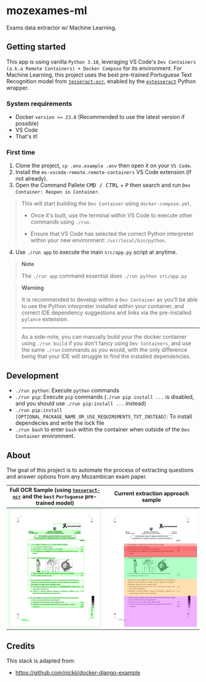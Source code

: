 # mozexames-ml

Exams data extractor w/ Machine Learning.

## Getting started

This app is using vanilla `Python 3.10`, leveraging VS Code's `Dev Containers (a.k.a Remote Containers) + Docker Compose` for its environment.
For Machine Learning, this project uses the best pre-trained Portuguese Text Recognition model from [`tesseract-ocr`](https://github.com/tesseract-ocr/tesseract), enabled by the [`pytesseract`](https://pypi.org/project/pytesseract/) Python wrapper.

### System requirements
- Docker `version >= 23.0` (Recommended to use the latest version if possible)
- VS Code
- That's it!

### First time

1. Clone the project, `cp .env.example .env` then open it on your `VS Code`.
2. Install the `ms-vscode-remote.remote-containers` VS Code extension (if not already).
3. Open the Command Pallete <kbd>CMD / CTRL</kbd> + <kbd>P</kbd> then search and run `Dev Container: Reopen in Container`.
> This will start building the `Dev Container` using `docker-compose.yml`.
>
> - Once it's built, use the terminal within VS Code to execute other commands using `./run`.
>
> - Ensure that VS Code has selected the correct Python interpreter within your new environment: `/usr/local/bin/python`.
4. Use `./run app` to execute the main `src/app.py` script at anytime.


> **Note**
>
> The `./run app` command essential does `./run python src/app.py`

> **Warning**
>
> It is recommended to develop within a `Dev Container` as you'll be able to use
> the Python interpreter installed within your container, and correct IDE dependency suggestions and links via the pre-installed `pylance` extension.
>
> ---
>
> As a side-note, you can manually build your the docker container using `./run build` if you don't fancy using `Dev Containers`, and use the same `./run` commands as you would, with the only difference being that your IDE will struggle to find the installed dependencies.

## Development

- `./run python`: Execute `python` commands
- `./run pip`: Execute `pip` commands (`./run pip install ...` is disabled, and you should use `./run pip:install ...` instead)
- `./run pip:install [OPTIONAL_PACKAGE_NAME_OR_USE_REQUIREMENTS_TXT_INSTEAD]`: To install dependecies and write the lock file
- `./run bash` to enter `bash` within the container when outside of the `Dev Container` environment.

## About

The goal of this project is to automate the process of extracting questions and answer options from any Mozambican exam paper.

| Full OCR Sample (using [`tesseract-ocr`](https://github.com/tesseract-ocr/tesseract) and the `best` `Portuguese` pre-trained model) | Current extraction approach sample |
| --- | --- |
| ![Text boundaries detected with tesseract-ocr](./docs/text-boundaries-with-tesseract.png) | ![Questions extraction approach sample](./docs/current-goal.jpg)|

## Credits

This stack is adapted from:

- https://github.com/nickjj/docker-django-example
